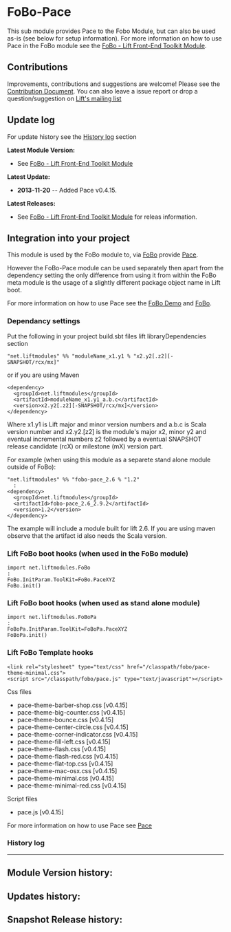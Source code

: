 FoBo-Pace
=========================

This sub module provides Pace to the Fobo Module, but can also be used as-is (see below for setup information).
For more information on how to use Pace in the FoBo module see the [FoBo - Lift Front-End Toolkit Module](https://github.com/karma4u101/FoBo).

Contributions
------
Improvements, contributions and suggestions are welcome! Please see the [Contribution Document](https://github.com/karma4u101/FoBo/blob/master/CONTRIBUTING.md). You can also leave a issue report or drop a question/suggestion on [Lift's mailing list](http://groups.google.com/group/liftweb/) 

Update log
----------

For update history see the [History log](https://github.com/karma4u101/FoBo/tree/master/Pace#history-log) section

**Latest Module Version:**
- See [FoBo - Lift Front-End Toolkit Module](https://github.com/karma4u101/FoBo)  

**Latest Update:**
- **2013-11-20** -- Added Pace v0.4.15.

**Latest Releases:**
- See [FoBo - Lift Front-End Toolkit Module](https://github.com/karma4u101/FoBo) for releas information.


Integration into your project 
-------------------------------

This module is used by the FoBo module to, via [FoBo](https://github.com/karma4u101/FoBo/blob/master/README.md) provide [Pace](http://github.hubspot.com/pace/docs/welcome/). 

However the FoBo-Pace module can be used separately then apart from the dependency setting the only difference from using it from within the FoBo meta module is the usage of a slightly different package object name in Lift boot. 

For more information on how to use Pace see the [FoBo Demo](http://www.media4u101.se/fobo-lift-template-demo/) and [FoBo](https://github.com/karma4u101/FoBo/blob/master/README.md).  


### Dependancy settings

Put the following in your project build.sbt files lift libraryDependencies section 

    "net.liftmodules" %% "moduleName_x1.y1 % "x2.y2[.z2][-SNAPSHOT/rcx/mx]"

or if you are using Maven

    <dependency>
      <groupId>net.liftmodules</groupId>
      <artifactId>moduleName_x1.y1_a.b.c</artifactId>
      <version>x2.y2[.z2][-SNAPSHOT/rcx/mx]</version>
    </dependency>

Where x1.y1 is Lift major and minor version numbers and a.b.c is Scala
version number and x2.y2.[z2] is the module's major x2, minor y2 and
eventual incremental numbers z2 followed by a eventual SNAPSHOT 
release candidate (rcX) or milestone (mX) version part.

For example (when using this module as a separete stand alone module outside of FoBo):

    "net.liftmodules" %% "fobo-pace_2.6 % "1.2"
      :
    <dependency>
      <groupId>net.liftmodules</groupId>
      <artifactId>fobo-pace_2.6_2.9.2</artifactId>
      <version>1.2</version>
    </dependency>

The example will include a module built for lift 2.6. If you are using maven observe that the artifact id also needs the Scala version.

### Lift FoBo boot hooks (when used in the FoBo module)

    import net.liftmodules.FoBo 
    :
    FoBo.InitParam.ToolKit=FoBo.PaceXYZ 
    FoBo.init() 

### Lift FoBo boot hooks (when used as stand alone module)

    import net.liftmodules.FoBoPa 
    :
    FoBoPa.InitParam.ToolKit=FoBoPa.PaceXYZ 
    FoBoPa.init()   

### Lift FoBo Template hooks

    <link rel="stylesheet" type="text/css" href="/classpath/fobo/pace-theme-minimal.css">
    <script src="/classpath/fobo/pace.js" type="text/javascript"></script>

Css files

- pace-theme-barber-shop.css [v0.4.15]
- pace-theme-big-counter.css [v0.4.15]
- pace-theme-bounce.css [v0.4.15]
- pace-theme-center-circle.css [v0.4.15]
- pace-theme-corner-indicator.css [v0.4.15]
- pace-theme-fill-left.css [v0.4.15]
- pace-theme-flash.css [v0.4.15]
- pace-theme-flash-red.css [v0.4.15]
- pace-theme-flat-top.css [v0.4.15]
- pace-theme-mac-osx.css [v0.4.15]
- pace-theme-minimal.css [v0.4.15]
- pace-theme-minimal-red.css [v0.4.15]

Script files

- pace.js [v0.4.15]

For more information on how to use Pace see [Pace](http://github.hubspot.com/pace/docs/welcome/)

### History log
----------------

**Module Version history:**
-

**Updates history:**
- 

**Snapshot Release history:**
- 



